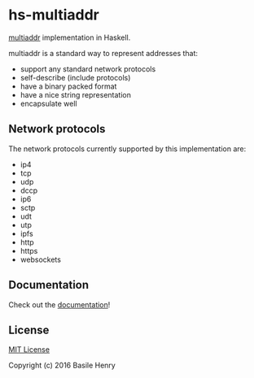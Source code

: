 # hs-multiaddr

[multiaddr](https://github.com/jbenet/multiaddr) implementation in Haskell.

multiaddr is a standard way to represent addresses that:

+ support any standard network protocols
+ self-describe (include protocols)
+ have a binary packed format
+ have a nice string representation
+ encapsulate well

## Network protocols

The network protocols currently supported by this implementation are:

+ ip4
+ tcp
+ udp
+ dccp
+ ip6
+ sctp
+ udt
+ utp
+ ipfs
+ http
+ https
+ websockets

## Documentation

Check out the [documentation](https://ipfs.io/ipfs/QmS5mVUz32zrSYTSwHTDFn3RjmLQKWBDRp9Pp5VS1TyVtk/Network-MultiAddr.html)!

## License

[MIT License](LICENSE)

Copyright (c) 2016 Basile Henry
